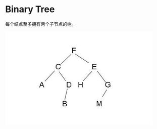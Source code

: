 # Binary Tree
每个结点至多拥有两个子节点的树。

![二叉树](https://github.com/coolboy-ccp/CCPTree/blob/master/images/binary_tree.png)



